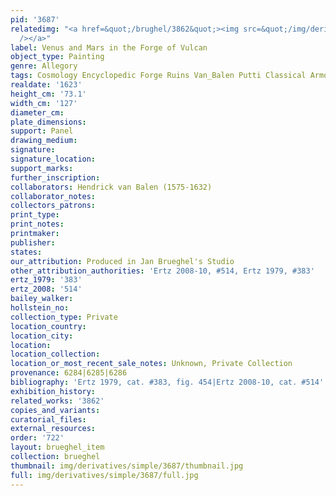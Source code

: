 ```yaml
---
pid: '3687'
relatedimg: "<a href=&quot;/brughel/3862&quot;><img src=&quot;/img/derivatives/simple/3862/thumbnail.jpg&quot;
  /></a>"
label: Venus and Mars in the Forge of Vulcan
object_type: Painting
genre: Allegory
tags: Cosmology Encyclopedic Forge Ruins Van_Balen Putti Classical Armor
realdate: '1623'
height_cm: '73.1'
width_cm: '127'
diameter_cm: 
plate_dimensions: 
support: Panel
drawing_medium: 
signature: 
signature_location: 
support_marks: 
further_inscription: 
collaborators: Hendrick van Balen (1575-1632)
collaborator_notes: 
collectors_patrons: 
print_type: 
print_notes: 
printmaker: 
publisher: 
states: 
our_attribution: Produced in Jan Brueghel's Studio
other_attribution_authorities: 'Ertz 2008-10, #514, Ertz 1979, #383'
ertz_1979: '383'
ertz_2008: '514'
bailey_walker: 
hollstein_no: 
collection_type: Private
location_country: 
location_city: 
location: 
location_collection: 
location_or_most_recent_sale_notes: Unknown, Private Collection
provenance: 6284|6285|6286
bibliography: 'Ertz 1979, cat. #383, fig. 454|Ertz 2008-10, cat. #514'
exhibition_history: 
related_works: '3862'
copies_and_variants: 
curatorial_files: 
external_resources: 
order: '722'
layout: brueghel_item
collection: brueghel
thumbnail: img/derivatives/simple/3687/thumbnail.jpg
full: img/derivatives/simple/3687/full.jpg
---
```

